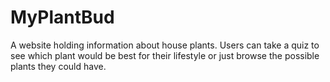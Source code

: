 # MyPlantBud
A website holding information about house plants. Users can take a quiz to see which plant would be best for their lifestyle or just browse the possible plants they could have.
